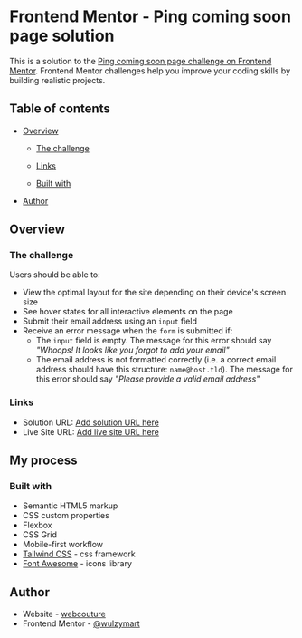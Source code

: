 # Frontend Mentor - Ping coming soon page solution

This is a solution to the [Ping coming soon page challenge on Frontend Mentor](https://www.frontendmentor.io/challenges/ping-single-column-coming-soon-page-5cadd051fec04111f7b848da). Frontend Mentor challenges help you improve your coding skills by building realistic projects.

## Table of contents

- [Overview](#overview)

  - [The challenge](#the-challenge)

  - [Links](#links)

  - [Built with](#built-with)

- [Author](#author)

## Overview

### The challenge

Users should be able to:

- View the optimal layout for the site depending on their device's screen size
- See hover states for all interactive elements on the page
- Submit their email address using an `input` field
- Receive an error message when the `form` is submitted if:
  - The `input` field is empty. The message for this error should say _"Whoops! It looks like you forgot to add your email"_
  - The email address is not formatted correctly (i.e. a correct email address should have this structure: `name@host.tld`). The message for this error should say _"Please provide a valid email address"_

### Links

- Solution URL: [Add solution URL here](https://github.com/wulzymart/Ping-coming-soon-page)
- Live Site URL: [Add live site URL here](https://wulzymart.github.io/Ping-coming-soon-page/)

## My process

### Built with

- Semantic HTML5 markup
- CSS custom properties
- Flexbox
- CSS Grid
- Mobile-first workflow
- [Tailwind CSS](https://tailwindcss.com/) - css framework
- [Font Awesome](https://fontawesome.com/) - icons library

## Author

- Website - [webcouture](https://www.webcouture.com.ng)
- Frontend Mentor - [@wulzymart](https://www.frontendmentor.io/profile/wulzymart)
